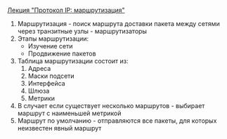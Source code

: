 [Лекция "Протокол IP: маршрутизация"](https://youtu.be/kZqqk1tixfk)
1. Маршрутизация - поиск маршрута доставки пакета между сетями через транзитные узлы - маршрутизаторы
2. Этапы маршрутизации:
    * Изучение сети
    * Продвижение пакетов
3. Таблица маршрутизации состоит из:
    1. Адреса
    2. Маски подсети
    3. Интерфейса
    4. Шлюза
    5. Метрики
4. В случает если существует несколько маршрутов - выбирает маршрут с наименьшей метрикой
5. Маршрут по умолчанию - отправляются все пакеты, для которых неизвестен явный маршрут